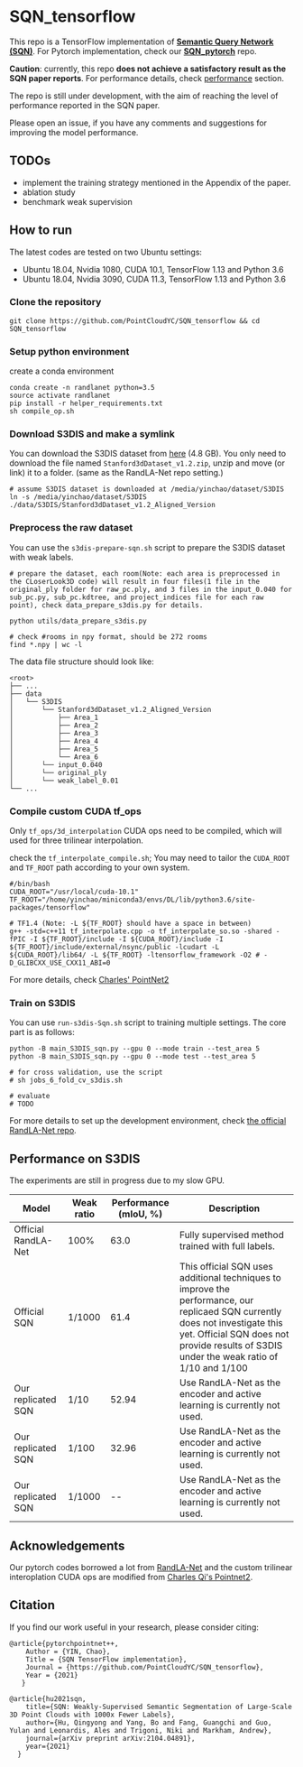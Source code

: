 # SQN_tensorflow

This repo is a TensorFlow implementation of **[Semantic Query Network (SQN)](https://arxiv.org/abs/2104.04891)**. For Pytorch implementation, check our **[SQN_pytorch](https://github.com/PointCloudYC/SQN_pytorch)** repo.

**Caution**: currently, this repo  **does not achieve a satisfactory result as the SQN paper reports**. For performance details, check [performance](#performance-on-s3dis) section. 

The repo is still under development, with the aim of reaching the level of performance reported in the SQN paper.

Please open an issue, if you have any comments and suggestions for improving the model performance.

## TODOs

- implement the training strategy mentioned in the Appendix of the paper.
- ablation study
- benchmark weak supervision

## How to run 

The latest codes are tested on two Ubuntu settings:

- Ubuntu 18.04, Nvidia 1080, CUDA 10.1, TensorFlow 1.13 and Python 3.6
- Ubuntu 18.04, Nvidia 3090, CUDA 11.3, TensorFlow 1.13 and Python 3.6


### Clone the repository

```
git clone https://github.com/PointCloudYC/SQN_tensorflow && cd SQN_tensorflow
```

### Setup python environment

create a conda environment

```
conda create -n randlanet python=3.5
source activate randlanet
pip install -r helper_requirements.txt
sh compile_op.sh
```

### Download S3DIS and make a symlink

You can download the S3DIS dataset from [here](https://goo.gl/forms/4SoGp4KtH1jfRqEj2") (4.8 GB). You only need to download the file named `Stanford3dDataset_v1.2.zip`, unzip and move (or link) it to a folder. (same as the RandLA-Net repo setting.)

```
# assume S3DIS dataset is downloaded at /media/yinchao/dataset/S3DIS
ln -s /media/yinchao/dataset/S3DIS ./data/S3DIS/Stanford3dDataset_v1.2_Aligned_Version   
```

### Preprocess the raw dataset

You can use the `s3dis-prepare-sqn.sh` script to prepare the S3DIS dataset with weak labels.

```
# prepare the dataset, each room(Note: each area is preprocessed in the CLoserLook3D code) will result in four files(1 file in the original_ply folder for raw_pc.ply, and 3 files in the input_0.040 for sub_pc.py, sub_pc.kdtree, and project_indices file for each raw point), check data_prepare_s3dis.py for details.

python utils/data_prepare_s3dis.py

# check #rooms in npy format, should be 272 rooms
find *.npy | wc -l
```

The data file structure should look like:

```
<root>
├── ...
├── data
│   └── S3DIS
│       └── Stanford3dDataset_v1.2_Aligned_Version
│           ├── Area_1
│           ├── Area_2
│           ├── Area_3
│           ├── Area_4
│           ├── Area_5
│           └── Area_6
│       └── input_0.040
│       └── original_ply
│       └── weak_label_0.01
└── ...
```

### Compile custom CUDA tf_ops

Only `tf_ops/3d_interpolation` CUDA ops need to be compiled, which will used for three trilinear interpolation.

check the `tf_interpolate_compile.sh`; You may need to tailor the `CUDA_ROOT` and `TF_ROOT` path according to your own system.

```
#/bin/bash
CUDA_ROOT="/usr/local/cuda-10.1"
TF_ROOT="/home/yinchao/miniconda3/envs/DL/lib/python3.6/site-packages/tensorflow"

# TF1.4 (Note: -L ${TF_ROOT} should have a space in between)
g++ -std=c++11 tf_interpolate.cpp -o tf_interpolate_so.so -shared -fPIC -I ${TF_ROOT}/include -I ${CUDA_ROOT}/include -I ${TF_ROOT}/include/external/nsync/public -lcudart -L ${CUDA_ROOT}/lib64/ -L ${TF_ROOT} -ltensorflow_framework -O2 # -D_GLIBCXX_USE_CXX11_ABI=0
```

For more details, check [Charles' PointNet2](https://github.com/charlesq34/pointnet2)

### Train on S3DIS

You can use `run-s3dis-Sqn.sh` script to training multiple settings. The core part is as follows:

```
python -B main_S3DIS_sqn.py --gpu 0 --mode train --test_area 5
python -B main_S3DIS_sqn.py --gpu 0 --mode test --test_area 5

# for cross validation, use the script
# sh jobs_6_fold_cv_s3dis.sh

# evaluate
# TODO
```

For more details to set up the development environment, check [the official RandLA-Net repo](https://github.com/QingyongHu/RandLA-Net).

## Performance on S3DIS

The experiments are still in progress due to my slow GPU.

| Model                           | Weak ratio | Performance (mIoU, %) | Description                                                                                                                                                                                                            |
|---------------------------------|------------|-----------------------|------------------------------------------------------------------------------------------------------------------------------------------------------------------------------------------------------------------------|
| Official RandLA-Net| 100%| 63.0| Fully supervised method trained with full labels.                                                                                                                                                                      |   |
| Official SQN| 1/1000| 61.4| This official SQN uses additional techniques to improve the performance, our replicaed SQN currently does not investigate this yet. Official SQN does not provide results of S3DIS under the weak ratio of 1/10 and 1/100 |
| Our replicated SQN| 1/10| 52.94| Use RandLA-Net as the encoder and active learning is currently not used.                                                                                                                                                |
| Our replicated SQN| 1/100| 32.96| Use RandLA-Net as the encoder and active learning is currently not used.                                                                                                                                                |
| Our replicated SQN| 1/1000| --| Use RandLA-Net as the encoder and active learning is currently not used.                                                                                                                                                |


## Acknowledgements

Our pytorch codes borrowed a lot from [RandLA-Net](https://github.com/QingyongHu/RandLA-Net) and the custom trilinear interoplation CUDA ops are modified from [Charles Qi's Pointnet2](https://github.com/charlesq34/pointnet2).

## Citation

If you find our work useful in your research, please consider citing:

```
@article{pytorchpointnet++,
    Author = {YIN, Chao},
    Title = {SQN TensorFlow implementation},
    Journal = {https://github.com/PointCloudYC/SQN_tensorflow},
    Year = {2021}
   }

@article{hu2021sqn,
    title={SQN: Weakly-Supervised Semantic Segmentation of Large-Scale 3D Point Clouds with 1000x Fewer Labels},
    author={Hu, Qingyong and Yang, Bo and Fang, Guangchi and Guo, Yulan and Leonardis, Ales and Trigoni, Niki and Markham, Andrew},
    journal={arXiv preprint arXiv:2104.04891},
    year={2021}
  }
```